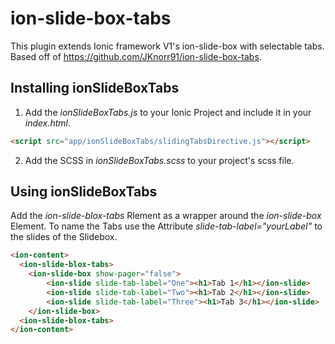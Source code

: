 # ion-slide-box-tabs

This plugin extends Ionic framework V1's ion-slide-box with selectable tabs. Based off of https://github.com/JKnorr91/ion-slide-box-tabs.

## Installing ionSlideBoxTabs

1. Add the *ionSlideBoxTabs.js* to your Ionic Project and include it in your *index.html*.

  ```html
  <script src="app/ionSlideBoxTabs/slidingTabsDirective.js"></script>
  ```

2. Add the SCSS in *ionSlideBoxTabs.scss* to your project's scss file.

## Using ionSlideBoxTabs

Add the *ion-slide-blox-tabs* Rlement as a wrapper around the *ion-slide-box* Element.
To name the Tabs use the Attribute *slide-tab-label="yourLabel"* to the slides of the Slidebox.

```html
<ion-content>
  <ion-slide-blox-tabs>
    <ion-slide-box show-pager="false">
        <ion-slide slide-tab-label="One"><h1>Tab 1</h1></ion-slide>
        <ion-slide slide-tab-label="Two"><h1>Tab 2</h1></ion-slide>
        <ion-slide slide-tab-label="Three"><h1>Tab 3</h1></ion-slide>
    </ion-slide-box>
  <ion-slide-blox-tabs>
</ion-content>
```
